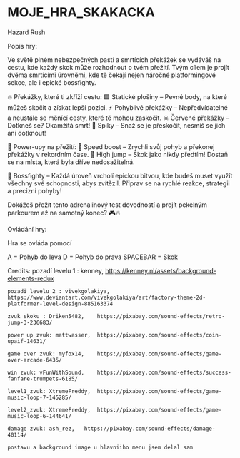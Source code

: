 # MOJE_HRA_SKAKACKA
Hazard Rush

Popis hry: 

Ve světě plném nebezpečných pastí a smrtících překážek se vydáváš na cestu, kde každý skok může rozhodnout o tvém přežití. Tvým cílem je projít dvěma smrtícími úrovněmi, kde tě čekají nejen náročné platformingové sekce, ale i epické bossfighty.

🔥 Překážky, které ti zkříží cestu:
🟩 Statické plošiny – Pevné body, na které můžeš skočit a získat lepší pozici.
⚡ Pohyblivé překážky – Nepředvídatelné a neustále se měnící cesty, které tě mohou zaskočit.
☠ Červené překážky – Dotkneš se? Okamžitá smrt!
🔪 Spiky – Snaž se je přeskočit, nesmíš se jich ani dotknout!

🚀 Power-upy na přežití:
🏃 Speed boost – Zrychli svůj pohyb a překonej překážky v rekordním čase.
🦘 High jump – Skok jako nikdy předtím! Dostaň se na místa, která byla dříve nedosažitelná.

🛑 Bossfighty – Každá úroveň vrcholí epickou bitvou, kde budeš muset využít všechny své schopnosti, abys zvítězil. Připrav se na rychlé reakce, strategii a precizní pohyby!

Dokážeš přežít tento adrenalinový test dovedností a projít pekelným parkourem až na samotný konec? 🎮🔥

Ovládání hry:

Hra se ovláda pomocí

A = Pohyb do leva
D = Pohyb do prava
SPACEBAR = Skok



Credits:
    pozadí levelu 1 : kenney,   https://kenney.nl/assets/background-elements-redux

    pozadi levelu 2 : vivekgolakiya,   https://www.deviantart.com/vivekgolakiya/art/factory-theme-2d-platformer-level-design-885163374

    zvuk skoku : Driken5482,    https://pixabay.com/sound-effects/retro-jump-3-236683/

    power up zvuk: mattwasser,  https://pixabay.com/sound-effects/coin-upaif-14631/

    game over zvuk: myfox14,    https://pixabay.com/sound-effects/game-over-arcade-6435/

    win zvuk: vFunWithSound,    https://pixabay.com/sound-effects/success-fanfare-trumpets-6185/

    level1_zvuk: XtremeFreddy,  https://pixabay.com/sound-effects/game-music-loop-7-145285/

    level2_zvuk: XtremeFreddy,  https://pixabay.com/sound-effects/game-music-loop-6-144641/

    damage zvuk: ash_rez,   https://pixabay.com/sound-effects/damage-40114/

    postavu a background image u hlavniiho menu jsem delal sam